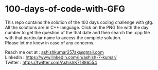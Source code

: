 # 100-days-of-code-with-GFG
This repo contains the solution of the 100 days coding challenge with gfg.
All the solutions are in C++ language.
Click on the PNG file with the day number to get the question of the that date and then search the .cpp file with that particular name to access the complete solution.  
Please let me know in case of any concerns.  

Reach me out at : ashishkumar357ak@gmail.com   
LinkedIn : https://www.linkedin.com/in/ashish-7-kumar/  
Twitter : https://twitter.com/AshishK71886554  
